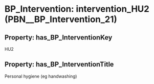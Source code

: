 # BP_Intervention: __intervention_HU2__ (PBN__BP_Intervention_21)

## Property: has_BP_InterventionKey

HU2

## Property: has_BP_InterventionTitle

Personal hygiene (eg handwashing)

